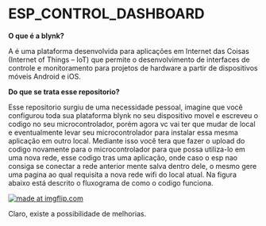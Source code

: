 # ESP_CONTROL_DASHBOARD

**O que é a blynk?**

A é uma plataforma desenvolvida para aplicações em Internet das Coisas (Internet of Things – IoT) que permite o desenvolvimento de interfaces de controle e monitoramento para projetos de hardware a partir de dispositivos móveis Android e iOS.

**Do que se trata esse repositorio?**

Esse repositorio surgiu de uma necessidade pessoal, imagine que você configurou toda sua plataforma blynk no seu dispositivo movel e escreveu o codigo no seu microcontrolador, porém agora vc vai ter que mudar de local e eventualmente levar seu microcontrolador para instalar essa mesma aplicação em outro local.
Mediante isso você tera que fazer o upload do codigo novamente para o microcontrolador para que possa utiliza-lo em uma nova rede, esse codigo tras uma aplicação, onde caso o esp nao consiga se conectar a rede anterior mente salva dentro dele, o mesmo gere uma pagina ao qual requisita a nova rede wifi do local atual.
Na figura abaixo está descrito o fluxograma de como o codigo funciona.

<a href="https://github.com/Jmathbr/ESP_CONTROL_DASHBOARD/blob/main/phiot%20-%20P%C3%A1gina%203.png?raw=true"><img src="https://github.com/Jmathbr/ESP_CONTROL_DASHBOARD/blob/main/phiot%20-%20P%C3%A1gina%203.png?raw=true" title="made at imgflip.com"/></a></center>

Claro, existe a possibilidade de melhorias.
